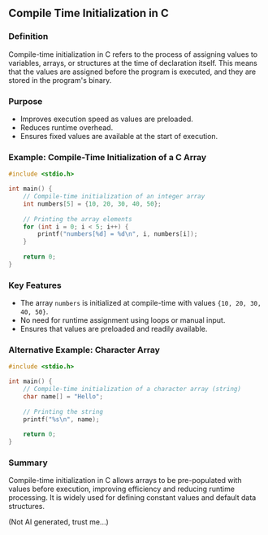 ## Compile Time Initialization in C

### Definition
Compile-time initialization in C refers to the process of assigning values to variables, arrays, or structures at the time of declaration itself. This means that the values are assigned before the program is executed, and they are stored in the program's binary.

### Purpose
- Improves execution speed as values are preloaded.
- Reduces runtime overhead.
- Ensures fixed values are available at the start of execution.

### Example: Compile-Time Initialization of a C Array

```c
#include <stdio.h>

int main() {
    // Compile-time initialization of an integer array
    int numbers[5] = {10, 20, 30, 40, 50};
    
    // Printing the array elements
    for (int i = 0; i < 5; i++) {
        printf("numbers[%d] = %d\n", i, numbers[i]);
    }
    
    return 0;
}
```

### Key Features
- The array `numbers` is initialized at compile-time with values `{10, 20, 30, 40, 50}`.
- No need for runtime assignment using loops or manual input.
- Ensures that values are preloaded and readily available.

### Alternative Example: Character Array
```c
#include <stdio.h>

int main() {
    // Compile-time initialization of a character array (string)
    char name[] = "Hello";
    
    // Printing the string
    printf("%s\n", name);
    
    return 0;
}
```

### Summary
Compile-time initialization in C allows arrays to be pre-populated with values before execution, improving efficiency and reducing runtime processing. It is widely used for defining constant values and default data structures.

(Not AI generated, trust me...)